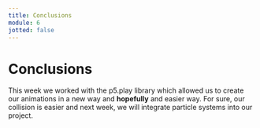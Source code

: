 ```yaml
---
title: Conclusions
module: 6
jotted: false
---
```


# Conclusions

This week we worked with the p5.play library which allowed us to create our animations in a new way and **hopefully** and easier way.  For sure, our collision is easier and next week, we will integrate particle systems into our project.